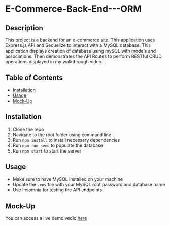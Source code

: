 # E-Commerce-Back-End---ORM

## Description

This project is a backend for an e-commerce site. This application uses Express.js API and Sequelize to interact with a MySQL database. This application displays creation of database using mySQL with models and associations. Then demonstrates the API Routes to perform RESTful CRUD operations displayed in my walkthrough video.

## Table of Contents

- [Installation](#installation)
- [Usage](#usage)
- [Mock-Up](#mock-up)

## Installation

1. Clone the repo
2. Navigate to the root folder using command line
3. Run `npm install` to install necessary dependencies
4. Run `npm run seed` to populate the database
5. Run `npm start` to start the server

## Usage

- Make sure to have MySQL installed on your machine
- Update the `.env` file with your MySQL root password and database name
- Use Insomnia for testing the API endpoints

## Mock-Up

You can access a live demo vedio [here](https://watch.screencastify.com/v/hLHlQOTeUO6S0GBCNRY3)
